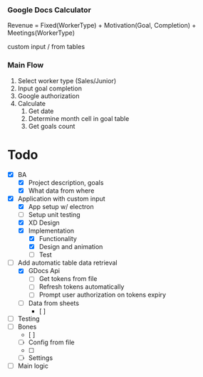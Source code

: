 ### Google Docs Calculator

Revenue = Fixed(WorkerType) + Motivation(Goal, Completion) + Meetings(WorkerType) 

custom input / from tables

### Main Flow
1. Select worker type (Sales/Junior)
2. Input goal completion
3. Google authorization
4. Calculate
    1. Get date
    2. Determine month cell in goal table
    3. Get goals count

# Todo
- [x] BA
  - [x] Project description, goals
  - [x] What data from where
- [x] Application with custom input
  - [x] App setup w/ electron
  - [ ] Setup unit testing
  - [x] XD Design
  - [x] Implementation
    - [x] Functionality
    - [x] Design and animation
    - [ ] Test
- [ ] Add automatic table data retrieval
  - [x] GDocs Api
    - [ ] Get tokens from file
    - [ ] Refresh tokens automatically
    - [ ] Prompt user authorization on tokens expiry
  - [ ] Data from sheets
    - [ ]
    
    
- [ ] Testing
- [ ] Bones
  - [ ]
  - [ ] Config from file
  - [ ]
  - [ ] Settings
- [ ] Main logic
